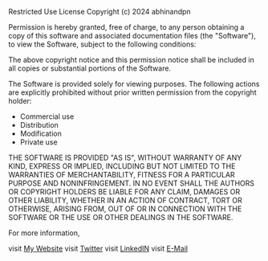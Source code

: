 
Restricted Use License
Copyright (c) 2024 abhinandpn

Permission is hereby granted, free of charge, to any person obtaining a copy of this software and associated documentation files (the "Software"), to view the Software, subject to the following conditions:

The above copyright notice and this permission notice shall be included in all copies or substantial portions of the Software.

The Software is provided solely for viewing purposes. The following actions are explicitly prohibited without prior written permission from the copyright holder:

- Commercial use
- Distribution
- Modification
- Private use

THE SOFTWARE IS PROVIDED "AS IS", WITHOUT WARRANTY OF ANY KIND, EXPRESS OR IMPLIED, INCLUDING BUT NOT LIMITED TO THE WARRANTIES OF MERCHANTABILITY, FITNESS FOR A PARTICULAR PURPOSE AND NONINFRINGEMENT. IN NO EVENT SHALL THE AUTHORS OR COPYRIGHT HOLDERS BE LIABLE FOR ANY CLAIM, DAMAGES OR OTHER LIABILITY, WHETHER IN AN ACTION OF CONTRACT, TORT OR OTHERWISE, ARISING FROM, OUT OF OR IN CONNECTION WITH THE SOFTWARE OR THE USE OR OTHER DEALINGS IN THE SOFTWARE.


For more information, 

visit [My Website](https://abhinandpn.netlify.app/)
visit [Twitter](https://x.com/abhinand_p_n)
visit [LinkedIN](www.linkedin.com/in/abhinandpn)
visit [E-Mail](dev.abhinandpn@gmail.com)